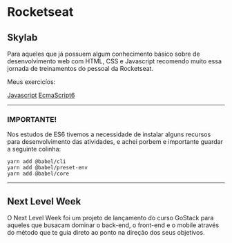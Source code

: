 # Rocketseat

## Skylab

Para aqueles que já possuem algum conhecimento básico sobre de desenvolvimento web com HTML, CSS e Javascript recomendo muito essa jornada de treinamentos do pessoal da Rocketseat.

Meus exercicíos:

[Javascript](https://andersonbraz.github.io/RocketSeat/Skylab/Javascript/)
[EcmaScript6](https://andersonbraz.github.io/RocketSeat/Skylab/ES6/)

---

### IMPORTANTE!

Nos estudos de ES6 tivemos a necessidade de instalar alguns recursos para desenvolvimento das atividades, e achei porbem e importante guardar a seguinte colinha:

```shell
yarn add @babel/cli
yarn add @babel/preset-env
yarn add @babel/core
```

---

## Next Level Week

O Next Level Week foi um projeto de lançamento do curso GoStack para aqueles que busacam dominar o back-end, o front-end e o mobile através do método que te guia direto ao ponto na direção dos seus objetivos.